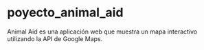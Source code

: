 # poyecto_animal_aid
Animal Aid es una aplicación web que muestra un mapa interactivo utilizando la API de Google Maps.

